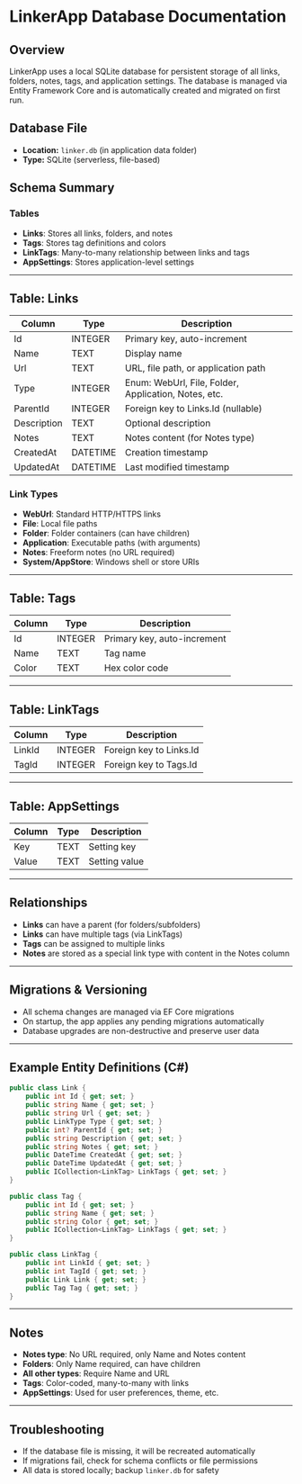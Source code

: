 # LinkerApp Database Documentation

## Overview
LinkerApp uses a local SQLite database for persistent storage of all links, folders, notes, tags, and application settings. The database is managed via Entity Framework Core and is automatically created and migrated on first run.

## Database File
- **Location:** `linker.db` (in application data folder)
- **Type:** SQLite (serverless, file-based)

## Schema Summary

### Tables
- **Links**: Stores all links, folders, and notes
- **Tags**: Stores tag definitions and colors
- **LinkTags**: Many-to-many relationship between links and tags
- **AppSettings**: Stores application-level settings

---

## Table: Links
| Column         | Type      | Description                                 |
|---------------|-----------|---------------------------------------------|
| Id            | INTEGER   | Primary key, auto-increment                 |
| Name          | TEXT      | Display name                                |
| Url           | TEXT      | URL, file path, or application path         |
| Type          | INTEGER   | Enum: WebUrl, File, Folder, Application, Notes, etc. |
| ParentId      | INTEGER   | Foreign key to Links.Id (nullable)          |
| Description   | TEXT      | Optional description                        |
| Notes         | TEXT      | Notes content (for Notes type)              |
| CreatedAt     | DATETIME  | Creation timestamp                          |
| UpdatedAt     | DATETIME  | Last modified timestamp                     |

### Link Types
- **WebUrl**: Standard HTTP/HTTPS links
- **File**: Local file paths
- **Folder**: Folder containers (can have children)
- **Application**: Executable paths (with arguments)
- **Notes**: Freeform notes (no URL required)
- **System/AppStore**: Windows shell or store URIs

---

## Table: Tags
| Column   | Type    | Description                |
|----------|---------|----------------------------|
| Id       | INTEGER | Primary key, auto-increment|
| Name     | TEXT    | Tag name                   |
| Color    | TEXT    | Hex color code             |

---

## Table: LinkTags
| Column   | Type    | Description                |
|----------|---------|----------------------------|
| LinkId   | INTEGER | Foreign key to Links.Id    |
| TagId    | INTEGER | Foreign key to Tags.Id     |

---

## Table: AppSettings
| Column   | Type    | Description                |
|----------|---------|----------------------------|
| Key      | TEXT    | Setting key                |
| Value    | TEXT    | Setting value              |

---

## Relationships
- **Links** can have a parent (for folders/subfolders)
- **Links** can have multiple tags (via LinkTags)
- **Tags** can be assigned to multiple links
- **Notes** are stored as a special link type with content in the Notes column

---

## Migrations & Versioning
- All schema changes are managed via EF Core migrations
- On startup, the app applies any pending migrations automatically
- Database upgrades are non-destructive and preserve user data

---

## Example Entity Definitions (C#)
```csharp
public class Link {
    public int Id { get; set; }
    public string Name { get; set; }
    public string Url { get; set; }
    public LinkType Type { get; set; }
    public int? ParentId { get; set; }
    public string Description { get; set; }
    public string Notes { get; set; }
    public DateTime CreatedAt { get; set; }
    public DateTime UpdatedAt { get; set; }
    public ICollection<LinkTag> LinkTags { get; set; }
}

public class Tag {
    public int Id { get; set; }
    public string Name { get; set; }
    public string Color { get; set; }
    public ICollection<LinkTag> LinkTags { get; set; }
}

public class LinkTag {
    public int LinkId { get; set; }
    public int TagId { get; set; }
    public Link Link { get; set; }
    public Tag Tag { get; set; }
}
```

---

## Notes
- **Notes type**: No URL required, only Name and Notes content
- **Folders**: Only Name required, can have children
- **All other types**: Require Name and URL
- **Tags**: Color-coded, many-to-many with links
- **AppSettings**: Used for user preferences, theme, etc.

---

## Troubleshooting
- If the database file is missing, it will be recreated automatically
- If migrations fail, check for schema conflicts or file permissions
- All data is stored locally; backup `linker.db` for safety
